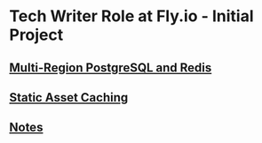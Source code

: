 # Tech Writer Role at Fly.io - Initial Project

## [Multi-Region PostgreSQL and Redis](https://github.com/samtechie/tech_writer_project/blob/main/multiple_regions.md)

## [Static Asset Caching](https://github.com/samtechie/tech_writer_project/blob/main/static_asset_caching.md)

## [Notes](https://github.com/samtechie/tech_writer_project/blob/main/notes.md)

